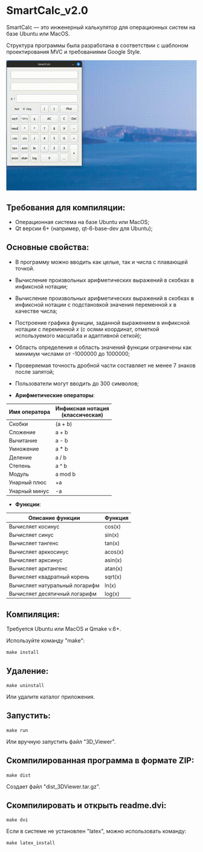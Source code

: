 # SmartCalc_v2.0

SmartCalc — это инженерный калькулятор для операционных систем на базе Ubuntu или MacOS.

Структура программы была разработана в соответствии с шаблоном проектирования MVC и требованиями Google Style.

![](https://github.com/Apsaraconda/SmartCalc_v2.0/blob/main/assets/preview.gif)

## Требования для компиляции:
- Операционная система на базе Ubuntu или MacOS;
- Qt версии 6+ (например, qt-6-base-dev для Ubuntu);

## Основные свойства:
- В программу можно вводить как целые, так и числа с плавающей точкой.
- Вычисление произвольных арифметических выражений в скобках в инфиксной нотации;
- Вычисление произвольных арифметических выражений в скобках в инфиксной нотации с подстановкой значения переменной _x_ в качестве числа;
- Построение графика функции, заданной выражением в инфиксной нотации с переменной _x_ (с осями координат, отметкой используемого масштаба и адаптивной сеткой);
- Область определения и область значений функции ограничены как минимум числами от -1000000 до 1000000;
- Проверяемая точность дробной части составляет не менее 7 знаков после запятой;
- Пользователи могут вводить до 300 символов;

- **Арифметические операторы**:

| Имя оператора | Инфиксная нотация <br /> (классическая) |
| --------- | ------ |
| Скобки | (a + b) |
| Сложение | a + b |
| Вычитание | a - b |
| Умножение | a * b |
| Деление | a / b |
| Степень | a ^ b |
| Модуль | a mod b |
| Унарный плюс | +a |
| Унарный минус | -a |

- **Функции**:

| Описание функции | Функция |
| ------ | ------ |
| Вычисляет косинус | cos(x) |
| Вычисляет синус | sin(x) |
| Вычисляет тангенс | tan(x) |
| Вычисляет арккосинус | acos(x) |
| Вычисляет арксинус | asin(x) |
| Вычисляет арктангенс | atan(x) |
| Вычисляет квадратный корень | sqrt(x) |
| Вычисляет натуральный логарифм | ln(x) |
| Вычисляет десятичный логарифм | log(x) |

## Компиляция:

Требуется Ubuntu или MacOS и Qmake v.6+.

Используйте команду "make":
```
make install
```
## Удаление:
```
make uninstall
```
Или удалите каталог приложения.

## Запустить:
```
make run
```
Или вручную запустить файл "3D_Viewer".

## Скомпилированная программа в формате ZIP:
```
make dist
```
Создает файл "dist_3DViewer.tar.gz".

## Скомпилировать и открыть readme.dvi:
```
make dvi
```
Если в системе не установлен "latex", можно использовать команду:
```
make latex_install
```
